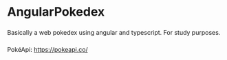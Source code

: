 # AngularPokedex

###

Basically a web pokedex using angular and typescript.
For study purposes.

###

PokéApi: https://pokeapi.co/
